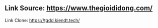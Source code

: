 Link Source: https://www.thegioididong.com/
-------------------------------------------------------
Link Clone: https://tgdd.kiendt.tech/
